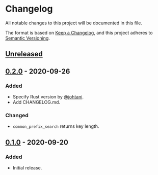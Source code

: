 # Changelog
All notable changes to this project will be documented in this file.

The format is based on [Keep a Changelog](https://keepachangelog.com/en/1.0.0/),
and this project adheres to [Semantic Versioning](https://semver.org/spec/v2.0.0.html).

## [Unreleased]

## [0.2.0] - 2020-09-26
### Added
- Specify Rust version by [@johtani](https://github.com/johtani).
- Add CHANGELOG.md.

### Changed
- `common_prefix_search` returns key length.

## [0.1.0] - 2020-09-20
### Added
- Initial release.

[Unreleased]: https://github.com/takuyaa/yada/compare/0.2.0...HEAD
[0.2.0]: https://github.com/takuyaa/yada/compare/0.1.0...0.2.0
[0.1.0]: https://github.com/takuyaa/yada/releases/tag/0.1.0
